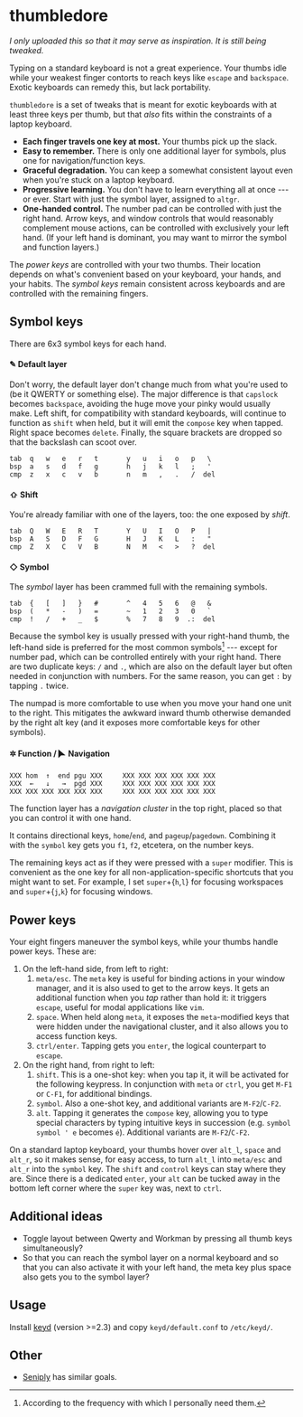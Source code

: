 # thumbledore

*I only uploaded this so that it may serve as inspiration. It is still being 
tweaked.*

Typing on a standard keyboard is not a great experience. Your thumbs 
idle while your weakest finger contorts to reach keys like `escape` and 
`backspace`. Exotic keyboards can remedy this, but lack portability.

`thumbledore` is a set of tweaks that is meant for exotic keyboards with 
at least three keys per thumb, but that *also* fits within the 
constraints of a laptop keyboard.

-   **Each finger travels one key at most.** Your thumbs pick up the slack.
-   **Easy to remember.** There is only one additional layer for 
    symbols, plus one for navigation/function keys.
-   **Graceful degradation.** You can keep a somewhat consistent layout 
    even when you're stuck on a laptop keyboard.
-   **Progressive learning.** You don't have to learn everything all at 
    once --- or ever. Start with just the symbol layer, assigned to 
    `altgr`.
-   **One-handed control.** The number pad can be controlled with just 
    the right hand. Arrow keys, and window controls that would 
    reasonably complement mouse actions, can be controlled with 
    exclusively your left hand.
    (If your left hand is dominant, you may want to mirror the symbol 
    and function layers.)

The *power keys* are controlled with your two thumbs. Their location 
depends on what's convenient based on your keyboard, your hands, and 
your habits. The *symbol keys* remain consistent across keyboards and 
are controlled with the remaining fingers.


## Symbol keys

There are 6x3 symbol keys for each hand.

#### ✎ Default layer

Don't worry, the default layer don't change much from what you're used 
to (be it QWERTY or something else). The major difference is that 
`capslock` becomes `backspace`, avoiding the huge move your pinky would 
usually make. Left shift, for compatibility with standard keyboards, 
will continue to function as `shift` when held, but it will emit the 
`compose` key when tapped. Right space becomes `delete`. Finally, the 
square brackets are dropped so that the backslash can scoot over.

    tab  q   w   e   r   t       y   u   i   o   p   \
    bsp  a   s   d   f   g       h   j   k   l   ;   '
    cmp  z   x   c   v   b       n   m   ,   .   /  del

#### ⇧ Shift

You're already familiar with one of the layers, too: the one exposed by 
*shift*.

    tab  Q   W   E   R   T       Y   U   I   O   P   |
    bsp  A   S   D   F   G       H   J   K   L   :   "
    cmp  Z   X   C   V   B       N   M   <   >   ?  del

#### ◇ Symbol

The *symbol* layer has been crammed full with the remaining symbols.

    tab  {   [   ]   }   #       ^   4   5   6   @   &
    bsp  (   *   -   )   =       ~   1   2   3   0   `
    cmp  !   /   +   _   $       %   7   8   9  .:  del

Because the symbol key is usually pressed with your right-hand thumb, 
the left-hand side is preferred for the most common symbols[^1] --- 
except for number pad, which can be controlled entirely with your right 
hand. There are two duplicate keys: `/` and `.`, which are also on the 
default layer but often needed in conjunction with numbers. For the same 
reason, you can get `:` by tapping `.` twice.

The numpad is more comfortable to use when you move your hand one unit 
to the right. This mitigates the awkward inward thumb otherwise demanded 
by the right alt key (and it exposes more comfortable keys for other 
symbols).

[^1]: According to the frequency with which I personally need them.

#### ✲ Function / 🮰 Navigation

    XXX hom  ↑  end pgu XXX     XXX XXX XXX XXX XXX XXX
    XXX  ←   ↓   →  pgd XXX     XXX XXX XXX XXX XXX XXX
    XXX XXX XXX XXX XXX XXX     XXX XXX XXX XXX XXX XXX

The function layer has a *navigation cluster* in the top right, placed 
so that you can control it with one hand. 

It contains directional keys, `home`/`end`, and `pageup`/`pagedown`. 
Combining it with the `symbol` key gets you `f1`, `f2`, etcetera, on the 
number keys.

The remaining keys act as if they were pressed with a `super` modifier. 
This is convenient as the one key for all non-application-specific 
shortcuts that you might want to set. For example, I set 
`super`+{`h`,`l`} for focusing workspaces and `super`+{`j`,`k`} for 
focusing windows.



## Power keys

Your eight fingers maneuver the symbol keys, while your thumbs handle 
power keys. These are:

1.  On the left-hand side, from left to right:
    1.  `meta/esc`. The `meta` key is useful for binding actions in your 
        window manager, and it is also used to get to the arrow keys. It 
        gets an additional function when you *tap* rather than hold it: 
        it triggers `escape`, useful for modal applications like `vim`.
    2.  `space`. When held along `meta`, it exposes the `meta`-modified 
        keys that were hidden under the navigational cluster, and it 
        also allows you to access function keys.
    3.  `ctrl/enter`. Tapping gets you `enter`, the logical counterpart 
        to `escape`.
2.  On the right hand, from right to left:
    1.  `shift`. This is a one-shot key: when you tap it, it will be 
        activated for the following keypress. In conjunction with `meta` 
        or `ctrl`, you get `M-F1` or `C-F1`, for additional bindings.
    2.  `symbol`. Also a one-shot key, and additional variants are 
        `M-F2`/`C-F2`.
    3.  `alt`. Tapping it generates the `compose` key, allowing you to 
        type special characters by typing intuitive keys in succession 
        (e.g. `symbol symbol ' e` becomes `é`). Additional variants are 
        `M-F2`/`C-F2`.

On a standard laptop keyboard, your thumbs hover over `alt_l`, `space` 
and `alt_r`, so it makes sense, for easy access, to turn `alt_l` into 
`meta/esc` and `alt_r` into the `symbol` key. The `shift` and `control` 
keys can stay where they are. Since there is a dedicated `enter`, your 
`alt` can be tucked away in the bottom left corner where the `super` key 
was, next to `ctrl`.


## Additional ideas

-   Toggle layout between Qwerty and Workman by pressing all thumb keys 
    simultaneously?
-   So that you can reach the symbol layer on a normal keyboard and so 
    that you can also activate it with your left hand, the meta key plus 
    space also gets you to the symbol layer?


## Usage

Install [keyd](https://github.com/rvaiya/keyd) (version >=2.3) and copy 
`keyd/default.conf` to `/etc/keyd/`.


## Other

-   [Seniply](https://stevep99.github.io/seniply/) has similar goals.
